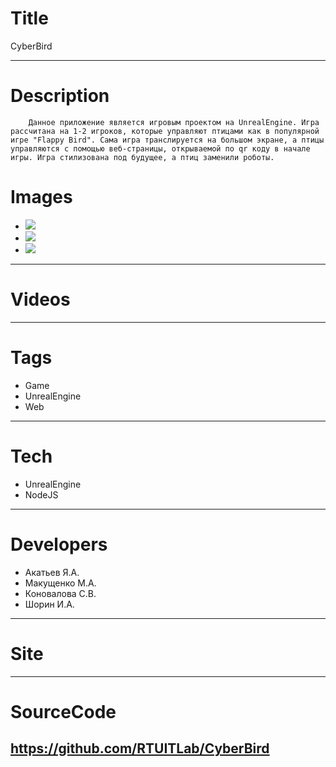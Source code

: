 # Title
CyberBird

---

# Description
        Данное приложение является игровым проектом на UnrealEngine. Игра рассчитана на 1-2 игроков, которые управляют птицами как в популярной игре "Flappy Bird". Сама игра транслируется на большом экране, а птицы управляются с помощью веб-страницы, открываемой по qr коду в начале игры. Игра стилизована под будущее, а птиц заменили роботы.
# Images
* ![](Landing/1.png)
* ![](Landing/2.png)
* ![](Landing/3.png)
---

# Videos
---

# Tags
* Game
* UnrealEngine
* Web
---
# Tech
* UnrealEngine
* NodeJS
---
# Developers
* Акатьев Я.А.
* Макущенко М.А.
* Коновалова С.В.
* Шорин И.А.
---
# Site
---
# SourceCode
https://github.com/RTUITLab/CyberBird
---
